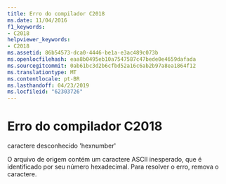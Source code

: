 ```yaml
---
title: Erro do compilador C2018
ms.date: 11/04/2016
f1_keywords:
- C2018
helpviewer_keywords:
- C2018
ms.assetid: 86b54573-dca0-4446-be1a-e3ac489c073b
ms.openlocfilehash: eaa8b0495eb10a7547587c47bede0e4659dafada
ms.sourcegitcommit: 0ab61bc3d2b6cfbd52a16c6ab2b97a8ea1864f12
ms.translationtype: MT
ms.contentlocale: pt-BR
ms.lasthandoff: 04/23/2019
ms.locfileid: "62303726"
---
```

# <a name="compiler-error-c2018"></a>Erro do compilador C2018

caractere desconhecido 'hexnumber'

O arquivo de origem contém um caractere ASCII inesperado, que é identificado por seu número hexadecimal. Para resolver o erro, remova o caractere.